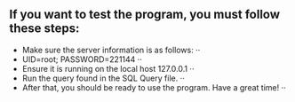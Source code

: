 ## If you want to test the program, you must follow these steps:
- Make sure the server information is as follows: ··
- UID=root; PASSWORD=221144 ··
- Ensure it is running on the local host 127.0.0.1 ··
- Run the query found in the SQL Query file. ··
- After that, you should be ready to use the program. Have a great time! ··

